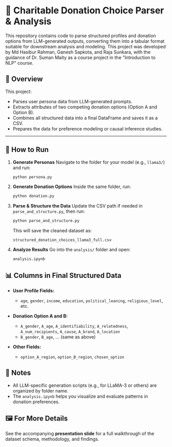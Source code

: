 # 🧠 Charitable Donation Choice Parser & Analysis

This repository contains code to parse structured profiles and donation options from LLM-generated outputs, converting them into a tabular format suitable for downstream analysis and modeling. This project was developed by Md Hasibur Rahman, Ganesh Sapkota, and Raja Sunkara, with the guidance of Dr. Suman Maity as a course project in the "Introduction to NLP" course.

## 📌 Overview

This project:

* Parses user persona data from LLM-generated prompts.
* Extracts attributes of two competing donation options (Option A and Option B).
* Combines all structured data into a final DataFrame and saves it as a CSV.
* Prepares the data for preference modeling or causal inference studies.

---

## 🚀 How to Run

1. **Generate Personas**
   Navigate to the folder for your model (e.g., `llama3/`) and run:

   ```bash
   python persona.py
   ```

2. **Generate Donation Options**
   Inside the same folder, run:

   ```bash
   python donation.py
   ```

3. **Parse & Structure the Data**
   Update the CSV path if needed in `parse_and_structure.py`, then run:

   ```bash
   python parse_and_structure.py
   ```

   This will save the cleaned dataset as:

   ```
   structured_donation_choices_llama3_full.csv
   ```

4. **Analyze Results**
   Go into the `analysis/` folder and open:

   ```bash
   analysis.ipynb
   ```
## 📊 Columns in Final Structured Data

* **User Profile Fields:**

  * `age`, `gender`, `income`, `education`, `political_leaning`, `religious_level`, etc.

* **Donation Option A and B:**

  * `A_gender`, `A_age`, `A_identifiability`, `A_relatedness`, `A_num_recipients`, `A_cause`, `A_brand`, `A_location`
  * `B_gender`, `B_age`, ... (same as above)

* **Other Fields:**

  * `option_A_region`, `option_B_region`, `chosen_option`

## 📎 Notes

* All LLM-specific generation scripts (e.g., for LLaMA-3 or others) are organized by folder name.
* The `analysis.ipynb` helps you visualize and evaluate patterns in donation preferences.

## 🖼️ For More Details

See the accompanying **presentation slide** for a full walkthrough of the dataset schema, methodology, and findings.
